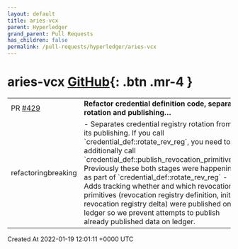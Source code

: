 ```yaml
---
layout: default
title: aries-vcx
parent: Hyperledger
grand_parent: Pull Requests
has_children: false
permalink: /pull-requests/hyperledger/aries-vcx
---
```


# aries-vcx <span class="fs-3 right-align">[GitHub](https://github.com/hyperledger/aries-vcx){: .btn .mr-4 }</span>


<div>
    <table>
        <tr>
            <td>
                PR <a href="https://github.com/hyperledger/aries-vcx/pull/429" class=".btn">#429</a>
            </td>
            <td>
                <b>
                    Refactor credential definition code, separate rotation and publishing…
                </b>
            </td>
        </tr>
        <tr>
            <td>
                <span class="chip">refactoring</span><span class="chip">breaking</span>
            </td>
            <td>
                - Separates credential registry rotation from its publishing. If you call `credential_def::rotate_rev_reg`, you need to additionally call `credential_def::publish_revocation_primitives`. Previously these both stages were happening as part of `credential_def::rotate_rev_reg`
- Adds tracking whether and which revocation primitives (revocation registry definition, initial revocation registry delta) were published on ledger so we prevent attempts to publish already published data on ledger.
            </td>
        </tr>
    </table>
    <div class="right-align">
        Created At 2022-01-19 12:01:11 +0000 UTC
    </div>
</div>

